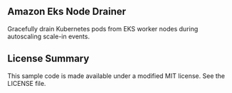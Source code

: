 ## Amazon Eks Node Drainer

Gracefully drain Kubernetes pods from EKS worker nodes during autoscaling scale-in events.

## License Summary

This sample code is made available under a modified MIT license. See the LICENSE file.
